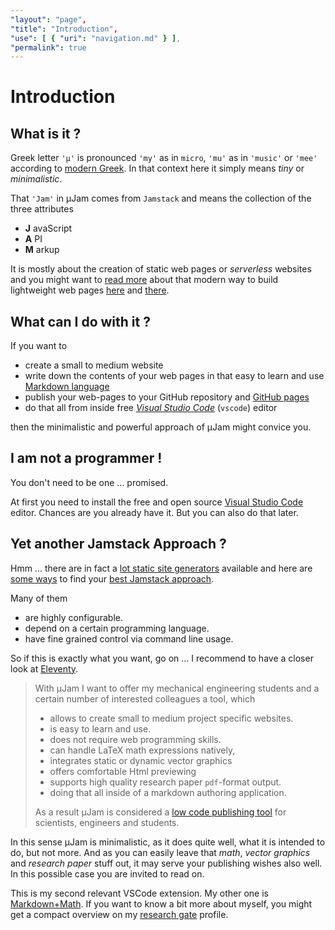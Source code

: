 ```yaml
---
"layout": "page",
"title": "Introduction",
"use": [ { "uri": "navigation.md" } ],
"permalink": true
---
```


#  Introduction

## What is it ?

Greek letter `'μ'` is pronounced `'my'` as in `micro`, `'mu'` as in `'music'` or `'mee'` according to [modern Greek](https://www.thoughtco.com/the-greek-alphabet-1705558). In that context here it simply means *tiny* or  *minimalistic*.

That `'Jam'` in &mu;Jam comes from `Jamstack` and means the collection of the three attributes
* **J** avaScript
* **A** PI
* **M** arkup

It is mostly about the creation of static web pages or *serverless* websites and you might want to [read more](https://jamstack.org/) about that modern way to build lightweight web pages [here](https://jamstack.wtf/) and [there](https://jamstack.email/).

## What can I do with it ?

If you want to 
* create a small to medium website
* write down the contents of your web pages in that easy to learn and use [Markdown language](https://commonmark.org/help/)
* publish your web-pages to your GitHub repository and [GitHub pages](https://pages.github.com/)
* do that all from inside free [*Visual Studio Code*](https://code.visualstudio.com/) (`vscode`) editor

then the minimalistic and powerful approach of &mu;Jam might convice you.

## I am not a programmer !

You don't need to be one ... promised.

At first you need to install the free and open source [Visual Studio Code](https://code.visualstudio.com/Download) editor. Chances are you already have it. But you can also do that later.

## Yet another Jamstack Approach ?

Hmm ... there are in fact a [lot static site generators](https://www.staticgen.com/) available and here are [some ways](https://www.netlify.com/blog/2020/04/14/what-is-a-static-site-generator-and-3-ways-to-find-the-best-one/) to find your [best Jamstack approach](https://www.stackbit.com/blog/choosing-your-ssg/).

Many of them

* are highly configurable.
* depend on a certain programming language.
* have fine grained control via command line usage.

So if this is exactly what you want, go on ... I recommend to have a closer look at [Eleventy](https://www.11ty.dev).

> With &mu;Jam I want to offer my mechanical engineering students and a certain number of interested colleagues a tool, which
> *  allows to create small to medium project specific websites.
> *  is easy to learn and use.
> *  does not require web programming skills.
> *  can handle LaTeX math expressions natively,
> *  integrates static or dynamic vector graphics
> *  offers comfortable Html previewing
> *  supports high quality research paper `pdf`-format output.
> *  doing that all inside of a markdown authoring application.
> 
> As a result &mu;Jam is considered a [low code publishing tool](https://en.wikipedia.org/wiki/Low-code_development_platform) for scientists, engineers and students.

In this sense &mu;Jam is minimalistic, as it does quite well, what it is intended to do, but not more. And as you can easily leave that *math*, *vector graphics* and *research paper* stuff out, it may serve your publishing wishes also well.
In this possible case you are invited to read on.

This is my second relevant VSCode extension. My other one is [Markdown+Math](https://marketplace.visualstudio.com/items?itemName=goessner.mdmath).
If you want to know a bit more about myself, you might get a compact overview on my [research gate](https://www.researchgate.net/profile/Stefan_Goessner) profile.